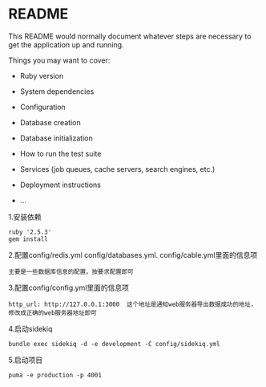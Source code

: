 # README

This README would normally document whatever steps are necessary to get the
application up and running.

Things you may want to cover:

* Ruby version

* System dependencies

* Configuration

* Database creation

* Database initialization

* How to run the test suite

* Services (job queues, cache servers, search engines, etc.)

* Deployment instructions

* ...



1.安装依赖
```
ruby '2.5.3'
gem install
```
2.配置config/redis.yml config/databases.yml. config/cable.yml里面的信息项
```
主要是一些数据库信息的配置，按要求配置即可
```
3.配置config/config.yml里面的信息项
```
http_url: http://127.0.0.1:3000  这个地址是通知web服务器导出数据成功的地址，修改成正确的web服务器地址即可
```
4.启动sidekiq
```
bundle exec sidekiq -d -e development -C config/sidekiq.yml
```
5.启动项目
```
puma -e production -p 4001
```
